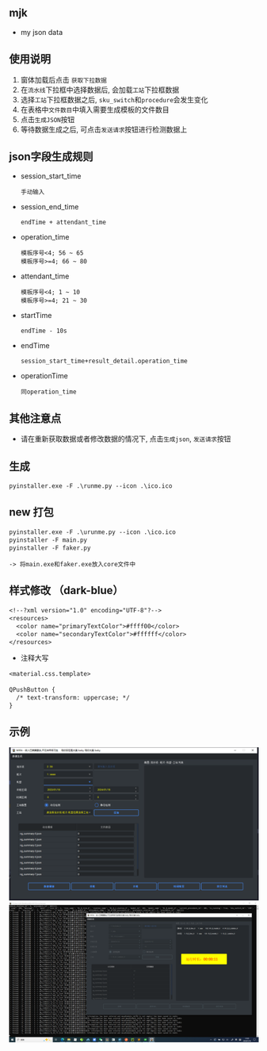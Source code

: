 ## mjk
+ my json data

## 使用说明

1. 窗体加载后点击 `获取下拉数据`
2. 在`流水线`下拉框中选择数据后, 会加载`工站`下拉框数据
3. 选择`工站`下拉框数据之后, `sku_switch`和`procedure`会发生变化
4. 在表格中`文件数目`中填入需要生成模板的文件数目
5. 点击`生成JSON`按钮
6. 等待数据生成之后, 可点击`发送请求`按钮进行检测数据上

## json字段生成规则
- session_start_time  
    ```
    手动输入
    ```

- session_end_time
    ```
    endTime + attendant_time
    ```

- operation_time

    ```
    模板序号<4; 56 ~ 65
    模板序号>=4; 66 ~ 80
    ```
- attendant_time  
    ```
    模板序号<4; 1 ~ 10
    模板序号>=4; 21 ~ 30
    ```
- startTime
  ```
  endTime - 10s	
  ```
- endTime
  ```
  session_start_time+result_detail.operation_time
  ```
- operationTime
  ```
  同operation_time
  ```

## 其他注意点
- 请在重新获取数据或者修改数据的情况下, 点击`生成json`, `发送请求`按钮

## 生成
```commandline
pyinstaller.exe -F .\runme.py --icon .\ico.ico 
```

## new 打包
```commandline
pyinstaller.exe -F .\urunme.py --icon .\ico.ico 
pyinstaller -F main.py
pyinstaller -F faker.py

-> 将main.exe和faker.exe放入core文件中

```

## 样式修改 （dark-blue）
```commandline
<!--?xml version="1.0" encoding="UTF-8"?-->
<resources>
  <color name="primaryTextColor">#ffff00</color>
  <color name="secondaryTextColor">#ffffff</color>
</resources>

```
- 注释大写
```commandline
<material.css.template>

QPushButton {
  /* text-transform: uppercase; */
}  
```


## 示例
![1.png](img/1.png)
![2.png](img/2.png)